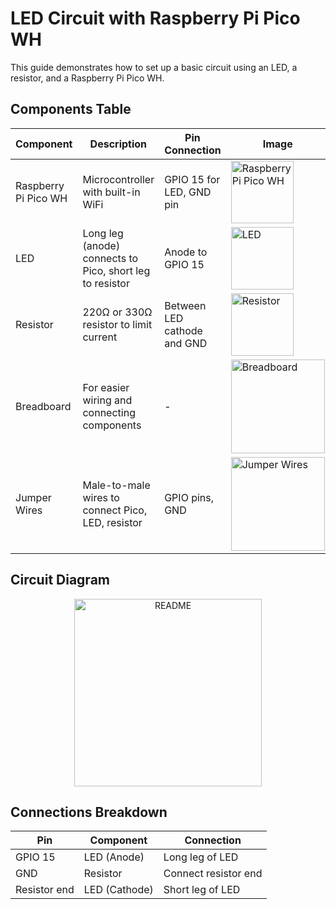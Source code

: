 # LED Circuit with Raspberry Pi Pico WH

This guide demonstrates how to set up a basic circuit using an LED, a resistor, and a Raspberry Pi Pico WH.

## Components Table

| Component           | Description                                         | Pin Connection            | Image                                       |
|---------------------|-----------------------------------------------------|---------------------------|---------------------------------------------|
| Raspberry Pi Pico WH | Microcontroller with built-in WiFi                  | GPIO 15 for LED, GND pin   | <img src="https://path-to-your-image/rp-pico-wh.png" alt="Raspberry Pi Pico WH" width="100">  |
| LED                 | Long leg (anode) connects to Pico, short leg to resistor | Anode to GPIO 15           | <img src="https://path-to-your-image/led.png" alt="LED" width="100">  |
| Resistor            | 220Ω or 330Ω resistor to limit current               | Between LED cathode and GND| <img src="https://github.com/user-attachments/assets/5a9a6009-1f72-456d-8f71-78e0e07ad844" alt="Resistor" width="100">  |
| Breadboard          | For easier wiring and connecting components          | -                         | <img src="https://github.com/user-attachments/assets/69cd2ff4-8c64-456c-b3e9-8d733243dafc" alt="Breadboard" width="150">  |
| Jumper Wires        | Male-to-male wires to connect Pico, LED, resistor    | GPIO pins, GND             | <img src="https://github.com/user-attachments/assets/487d08a0-3748-4128-9afe-afb3e19365f8" alt="Jumper Wires" width="150">  |
## Circuit Diagram

<div align="center">
  <img src="https://github.com/user-attachments/assets/63f12fa1-1400-4b81-b04c-596395311abe" alt="README" width="300px" height="300px">
</div>

## Connections Breakdown

| **Pin**      | **Component**  | **Connection**       |
|--------------|----------------|----------------------|
| GPIO 15      | LED (Anode)    | Long leg of LED      |
| GND          | Resistor       | Connect resistor end |
| Resistor end | LED (Cathode)  | Short leg of LED     |

